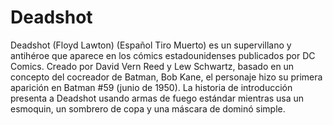 # Deadshot

Deadshot (Floyd Lawton) (Español Tiro Muerto) es un supervillano y antihéroe que aparece en los cómics estadounidenses publicados por DC Comics. Creado por David Vern Reed y Lew Schwartz, basado en un concepto del cocreador de Batman, Bob Kane, el personaje hizo su primera aparición en Batman #59 (junio de 1950). La historia de introducción presenta a Deadshot usando armas de fuego estándar mientras usa un esmoquin, un sombrero de copa y una máscara de dominó simple.